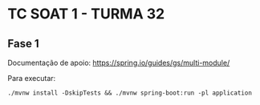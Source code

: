 # TC SOAT 1 - TURMA 32


## Fase 1

Documentação de apoio: https://spring.io/guides/gs/multi-module/ 

Para executar:

```
./mvnw install -DskipTests && ./mvnw spring-boot:run -pl application
```
